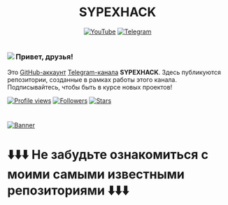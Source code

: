 <h1 align="center">SYPEXHACK</h1>
<p align="center">
<a href="https://youtube.com/@sypexhack"><img title="YouTube" src="https://img.shields.io/badge/YouTube-SYPEXHACK-red?style=for-the-badge&logo=youtube"></a>
<a href="https://t.me/+1MZLhFv1sMJjZmFi"><img title="Telegram" src="https://img.shields.io/badge/Telegram-SYPEXHACK-blue?style=for-the-badge&logo=telegram"></a>
</p>
<h1 align="center"></h1>
<img align="left" src="https://i.postimg.cc/25Nrf85N/sypexhack-1.gif">

### Привет, друзья!

Это [GitHub-аккаунт](https://github.com/777-FOXik-777) [Telegram-канала](https://t.me/+1MZLhFv1sMJjZmFi) **SYPEXHACK**. Здесь публикуются репозитории, созданные в рамках работы этого канала. Подписывайтесь, чтобы быть в курсе новых проектов!

[![Profile views](https://komarev.com/ghpvc/?username=777-FOXik-777&color=313131)](https://github.com/777-FOXik-777) [![Followers](https://img.shields.io/github/followers/777-FOXik-777?style=flat&color=313131)](https://github.com/777-FOXik-777) [![Stars](https://img.shields.io/github/stars/777-FOXik-777?style=flat&color=313131)](https://github.com/777-FOXik-777)
<br>
<h1 align="center"></h1>

[![Banner](https://i.postimg.cc/0ycFVkJC/1735340828002.jpg)](https://t.me/+1MZLhFv1sMJjZmFi)

# ⬇️⬇️⬇️ Не забудьте ознакомиться с моими самыми известными репозиториями ⬇️⬇️⬇️
